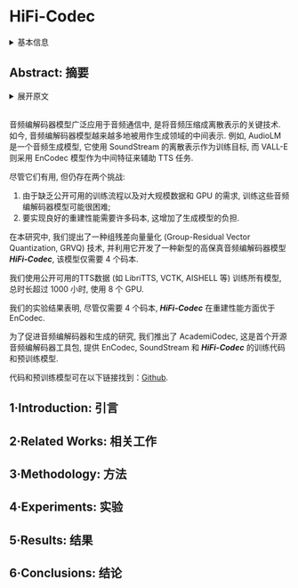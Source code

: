 # HiFi-Codec

<details>
<summary>基本信息</summary>

- 标题: "HiFi-Codec: Group-residual Vector quantization for High Fidelity Audio Codec"
- 作者:
  - 01 Dongchao Yang (杨东超, 北京大学)
  - 02 Songxiang Liu (腾讯 AI Lab)
  - 03 Rongjie Huang (黄融杰, 浙江大学)
  - 04 Jinchuan Tian (北京大学)
  - 05 Chao Weng (腾讯 AI Lab)
  - 06 Yuexian Zou (北京大学)
- 链接:
  - [ArXiv](https://arxiv.org/abs/2305.02765)
  - [Publication]
  - [Github](https://github.com/yangdongchao/AcademiCodec)
  - [Demo]
- 文件:
  - [ArXiv](_PDF/2305.02765v2__HiFi-Codec_Group-Residual_Vector_Quantization_for_High_Fidelity_Audio_Codec.pdf)
  - [Publication] #TODO

</details>

## Abstract: 摘要

<details>
<summary>展开原文</summary>

Audio codec models are widely used in audio communication as a crucial technique for compressing audio into discrete representations.
Nowadays, audio codec models are increasingly utilized in generation fields as intermediate representations.
For instance, AudioLM is an audio generation model that uses the discrete representation of SoundStream as a training target, while VALL-E employs the Encodec model as an intermediate feature to aid TTS tasks.

Despite their usefulness, two challenges persist: (1) training these audio codec models can be difficult due to the lack of publicly available training processes and the need for large-scale data and GPUs; (2) achieving good reconstruction performance requires many codebooks, which increases the burden on generation models.
In this study, we propose a group-residual vector quantization (GRVQ) technique and use it to develop a novel ***High Fidelity Audio Codec model, HiFi-Codec***, which only requires 4 codebooks.
We train all the models using publicly available TTS data such as LibriTTS, VCTK, AISHELL, and more, with a total duration of over 1000 hours, using 8 GPUs.
Our experimental results show that ***HiFi-Codec*** outperforms Encodec in terms of reconstruction performance despite requiring only 4 codebooks.
To facilitate research in audio codec and generation, we introduce AcademiCodec, the first open-source audio codec toolkit that offers training codes and pre-trained models for Encodec, SoundStream, and ***HiFi-Codec***.
Code and pre-trained model can be found on: [Github](https://github.com/yangdongchao/AcademiCodec)

</details>
<br>

音频编解码器模型广泛应用于音频通信中, 是将音频压缩成离散表示的关键技术.
如今, 音频编解码器模型越来越多地被用作生成领域的中间表示.
例如, AudioLM 是一个音频生成模型, 它使用 SoundStream 的离散表示作为训练目标, 而 VALL-E 则采用 EnCodec 模型作为中间特征来辅助 TTS 任务.

尽管它们有用, 但仍存在两个挑战:
1. 由于缺乏公开可用的训练流程以及对大规模数据和 GPU 的需求, 训练这些音频编解码器模型可能很困难;
2. 要实现良好的重建性能需要许多码本, 这增加了生成模型的负担.

在本研究中, 我们提出了一种组残差向量量化 (Group-Residual Vector Quantization, GRVQ) 技术, 并利用它开发了一种新型的高保真音频编解码器模型 ***HiFi-Codec***, 该模型仅需要 4 个码本.

我们使用公开可用的TTS数据 (如 LibriTTS, VCTK, AISHELL 等) 训练所有模型, 总时长超过 1000 小时, 使用 8 个 GPU.

我们的实验结果表明, 尽管仅需要 4 个码本, ***HiFi-Codec*** 在重建性能方面优于 EnCodec.

为了促进音频编解码器和生成的研究, 我们推出了 AcademiCodec, 这是首个开源音频编解码器工具包, 提供 EnCodec, SoundStream 和 ***HiFi-Codec*** 的训练代码和预训练模型.

代码和预训练模型可在以下链接找到：[Github](https://github.com/yangdongchao/AcademiCodec).

## 1·Introduction: 引言

## 2·Related Works: 相关工作

## 3·Methodology: 方法

## 4·Experiments: 实验

## 5·Results: 结果

## 6·Conclusions: 结论